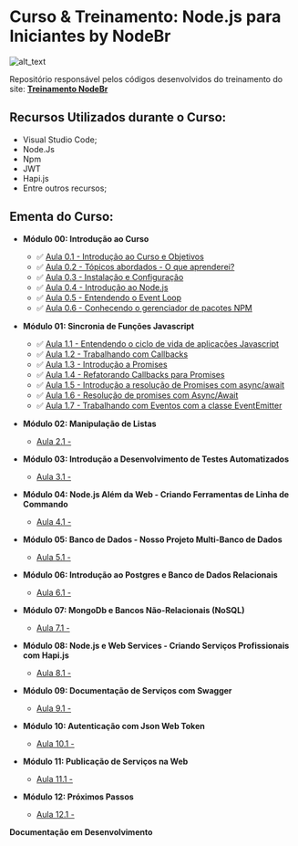 # Curso & Treinamento: Node.js para Iniciantes by NodeBr

![alt_text](https://i.imgsafe.org/42/42ffeb4e53.png)

Repositório responsável pelos códigos desenvolvidos do treinamento do site: **[Treinamento NodeBr](https://treinamento.nodebr.org/)**

## Recursos Utilizados durante o Curso:

- Visual Studio Code;
- Node.Js
- Npm
- JWT
- Hapi.js
- Entre outros recursos;

## Ementa do Curso:

- **Módulo 00: Introdução ao Curso**

  - :white_check_mark: [Aula 0.1 - Introdução ao Curso e Objetivos]()
  - :white_check_mark: [Aula 0.2 - Tópicos abordados - O que aprenderei?]()
  - :white_check_mark: [Aula 0.3 - Instalação e Configuração]()
  - :white_check_mark: [Aula 0.4 - Introdução ao Node.js]()
  - :white_check_mark: [Aula 0.5 - Entendendo o Event Loop]()
  - :white_check_mark: [Aula 0.6 - Conhecendo o gerenciador de pacotes NPM](https://bit.ly/2AGYbjN)

- **Módulo 01: Sincronia de Funções Javascript**

  - :white_check_mark: [Aula 1.1 - Entendendo o ciclo de vida de aplicações Javascript]()
  - :white_check_mark: [Aula 1.2 - Trabalhando com Callbacks](https://bit.ly/2BLm23w)
  - :white_check_mark: [Aula 1.3 - Introdução a Promises]()
  - :white_check_mark: [Aula 1.4 - Refatorando Callbacks para Promises](https://bit.ly/2Pgv4cj)
  - :white_check_mark: [Aula 1.5 - Introdução a resolução de Promises com async/await]()
  - :white_check_mark: [Aula 1.6 - Resolução de promises com Async/Await]()
  - :white_check_mark: [Aula 1.7 - Trabalhando com Eventos com a classe EventEmitter]()

- **Módulo 02: Manipulação de Listas**

  - [Aula 2.1 - ]()

- **Módulo 03: Introdução a Desenvolvimento de Testes Automatizados**

  - [Aula 3.1 - ]()

- **Módulo 04: Node.js Além da Web - Criando Ferramentas de Linha de Commando**

  - [Aula 4.1 - ]()

- **Módulo 05: Banco de Dados - Nosso Projeto Multi-Banco de Dados**

  - [Aula 5.1 - ]()

- **Módulo 06: Introdução ao Postgres e Banco de Dados Relacionais**

  - [Aula 6.1 - ]()

- **Módulo 07: MongoDb e Bancos Não-Relacionais (NoSQL)**

  - [Aula 7.1 - ]()

- **Módulo 08: Node.js e Web Services - Criando Serviços Profissionais com Hapi.js**

  - [Aula 8.1 - ]()

- **Módulo 09: Documentação de Serviços com Swagger**

  - [Aula 9.1 - ]()

- **Módulo 10: Autenticação com Json Web Token**

  - [Aula 10.1 - ]()

- **Módulo 11: Publicação de Serviços na Web**

  - [Aula 11.1 - ]()

- **Módulo 12: Próximos Passos**
  - [Aula 12.1 - ]()


**Documentação em Desenvolvimento**


